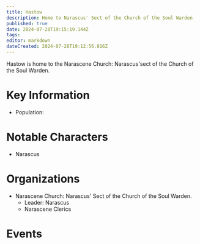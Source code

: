 ```yaml
---
title: Hastow
description: Home to Narascus' Sect of the Church of the Soul Warden
published: true
date: 2024-07-28T19:15:19.144Z
tags: 
editor: markdown
dateCreated: 2024-07-28T19:12:56.816Z
---
```


Hastow is home to the Narascene Church: Narascus'sect of the Church of the Soul Warden.

# Key Information
- Population: 

# Notable Characters
- Narascus

# Organizations
- Narascene Church: Narascus' Sect of the Church of the Soul Warden.
	- Leader: Narascus
	- Narascene Clerics

# Events


